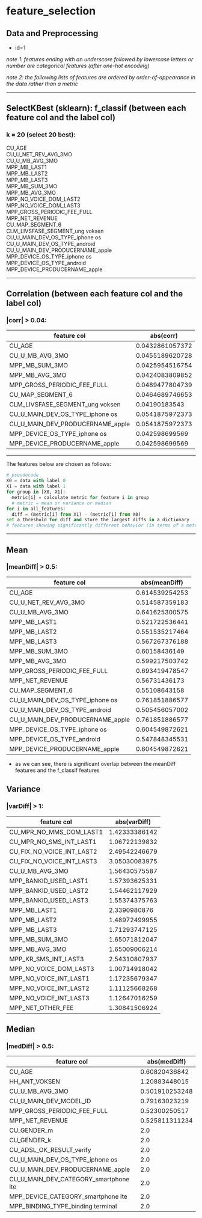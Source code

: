 # feature_selection

## Data and Preprocessing
* id=1

_note 1: features ending with an underscore followed by lowercase letters or number are categorical features (after one-hot encoding)_

_note 2: the following lists of features are ordered by order-of-appearance in the data rather than a metric_

---

## SelectKBest (sklearn): f_classif (between each feature col and the label col)
### k = 20 (select 20 best):
CU_AGE  
CU_U_NET_REV_AVG_3MO  
CU_U_MB_AVG_3MO  
MPP_MB_LAST1  
MPP_MB_LAST2  
MPP_MB_LAST3  
MPP_MB_SUM_3MO  
MPP_MB_AVG_3MO  
MPP_NO_VOICE_DOM_LAST2  
MPP_NO_VOICE_DOM_LAST3  
MPP_GROSS_PERIODIC_FEE_FULL  
MPP_NET_REVENUE  
CU_MAP_SEGMENT_6  
CLM_LIVSFASE_SEGMENT_ung voksen  
CU_U_MAIN_DEV_OS_TYPE_iphone os  
CU_U_MAIN_DEV_OS_TYPE_android  
CU_U_MAIN_DEV_PRODUCERNAME_apple  
MPP_DEVICE_OS_TYPE_iphone os  
MPP_DEVICE_OS_TYPE_android  
MPP_DEVICE_PRODUCERNAME_apple  

---

## Correlation (between each feature col and the label col)
### |corr| > 0.04:

feature col | abs(corr)
--- | ---
CU_AGE | 0.0432861057372
CU_U_MB_AVG_3MO | 0.0455189620728
MPP_MB_SUM_3MO | 0.0425954516754
MPP_MB_AVG_3MO | 0.0424083809852
MPP_GROSS_PERIODIC_FEE_FULL | 0.0489477804739
CU_MAP_SEGMENT_6 | 0.0464689746653
CLM_LIVSFASE_SEGMENT_ung voksen | 0.04190183543
CU_U_MAIN_DEV_OS_TYPE_iphone os | 0.0541875972373
CU_U_MAIN_DEV_PRODUCERNAME_apple | 0.0541875972373
MPP_DEVICE_OS_TYPE_iphone os | 0.042598699569
MPP_DEVICE_PRODUCERNAME_apple | 0.042598699569

---

The features below are chosen as follows:
```py
# pseudocode
X0 = data with label 0
X1 = data with label 1
for group in [X0, X1]:
  metric[i] = calculate metric for feature i in group
  # metric = mean or variance or median
for i in all_features:
  diff = (metric[i] from X1) - (metric[i] from X0)
set a threshold for diff and store the largest diffs in a dictionary
# features showing significantly different behavior (in terms of a metric) from being in X0 to being in X1 should be able to contribute to predicting the different labels 0/1
```

---

## Mean
### |meanDiff| > 0.5:

feature col | abs(meanDiff)
--- | ---
CU_AGE | 0.614539254253
CU_U_NET_REV_AVG_3MO | 0.514587359183
CU_U_MB_AVG_3MO | 0.641625300575
MPP_MB_LAST1 | 0.521722536441
MPP_MB_LAST2 | 0.551535217464
MPP_MB_LAST3 | 0.567267376188
MPP_MB_SUM_3MO | 0.60158436149
MPP_MB_AVG_3MO | 0.599217503742
MPP_GROSS_PERIODIC_FEE_FULL | 0.693419478547
MPP_NET_REVENUE | 0.56731436173
CU_MAP_SEGMENT_6 | 0.55108643158
CU_U_MAIN_DEV_OS_TYPE_iphone os | 0.761851886577
CU_U_MAIN_DEV_OS_TYPE_android | 0.505456057002
CU_U_MAIN_DEV_PRODUCERNAME_apple | 0.761851886577
MPP_DEVICE_OS_TYPE_iphone os | 0.604549872621
MPP_DEVICE_OS_TYPE_android | 0.547848345531
MPP_DEVICE_PRODUCERNAME_apple | 0.604549872621

* as we can see, there is significant overlap between the meanDiff features and the f_classif features

## Variance
### |varDiff| > 1:

feature col | abs(varDiff)
--- | ---
CU_MPR_NO_MMS_DOM_LAST1 | 1.42333386142
CU_MPR_NO_SMS_INT_LAST1 | 1.06722139832
CU_FIX_NO_VOICE_INT_LAST2 | 2.49542246679
CU_FIX_NO_VOICE_INT_LAST3 | 3.05030083975
CU_U_MB_AVG_3MO | 1.56430575587
MPP_BANKID_USED_LAST1 | 1.57393625331
MPP_BANKID_USED_LAST2 | 1.54462117929
MPP_BANKID_USED_LAST3 | 1.55374375763
MPP_MB_LAST1 | 2.3390980876
MPP_MB_LAST2 | 1.48972499955
MPP_MB_LAST3 | 1.71293747125
MPP_MB_SUM_3MO | 1.65071812047
MPP_MB_AVG_3MO | 1.65009006214
MPP_KR_SMS_INT_LAST3 | 2.54310807937
MPP_NO_VOICE_DOM_LAST3 | 1.00714918042
MPP_NO_VOICE_INT_LAST1 | 1.17235679347
MPP_NO_VOICE_INT_LAST2 | 1.11125668268
MPP_NO_VOICE_INT_LAST3 | 1.12647016259
MPP_NET_OTHER_FEE | 1.30841506924

## Median
### |medDiff| > 0.5:

feature col | abs(medDiff)
--- | ---
CU_AGE | 0.60820436842
HH_ANT_VOKSEN | 1.20883448015
CU_U_MB_AVG_3MO | 0.501910253248
CU_U_MAIN_DEV_MODEL_ID | 0.79163023219
MPP_GROSS_PERIODIC_FEE_FULL | 0.52300250517
MPP_NET_REVENUE | 0.525811311234
CU_GENDER_m | 2.0
CU_GENDER_k | 2.0
CU_ADSL_OK_RESULT_verify | 2.0
CU_U_MAIN_DEV_OS_TYPE_iphone os | 2.0
CU_U_MAIN_DEV_PRODUCERNAME_apple | 2.0
CU_U_MAIN_DEV_CATEGORY_smartphone lte | 2.0
MPP_DEVICE_CATEGORY_smartphone lte | 2.0
MPP_BINDING_TYPE_binding terminal | 2.0
